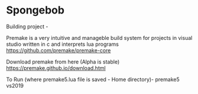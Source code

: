 # Spongebob

Building project - 

Premake is a very intuitive and manageble build system for projects in visual studio written in c and interprets lua programs
https://github.com/premake/premake-core

Download premake from here (Alpha is stable)
https://premake.github.io/download.html


To Run (where premake5.lua file is saved - Home directory)- 
premake5 vs2019 
